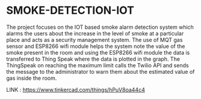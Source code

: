 # SMOKE-DETECTION-IOT

The project focuses on the IOT based smoke alarm detection system which alarms the users about the increase in the level of smoke at a particular place and acts as a security management system. The use of MQT gas sensor and ESP8266 wifi module helps the system note the value of the smoke present in the room and using the ESP8266 wifi module the data is transferred to Thing Speak where the data is plotted in the graph. The ThingSpeak on reaching the maximum limit calls the Twilio API and sends the message to the administrator to warn them about the estimated value of gas inside the room.

LINK : https://www.tinkercad.com/things/hPuV8oa44c4
